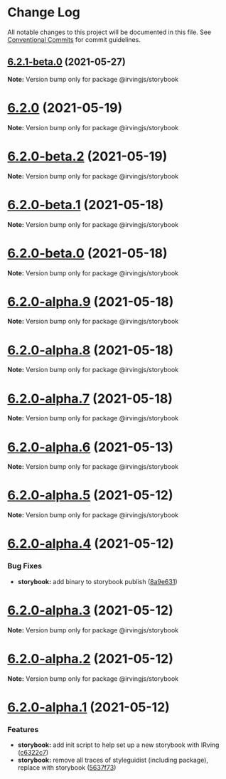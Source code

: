 # Change Log

All notable changes to this project will be documented in this file.
See [Conventional Commits](https://conventionalcommits.org) for commit guidelines.

## [6.2.1-beta.0](https://github.com/alleyinteractive/irving/packages/storybook/compare/v6.2.0...v6.2.1-beta.0) (2021-05-27)

**Note:** Version bump only for package @irvingjs/storybook





# [6.2.0](https://github.com/alleyinteractive/irving/packages/storybook/compare/v6.2.0-beta.2...v6.2.0) (2021-05-19)

**Note:** Version bump only for package @irvingjs/storybook





# [6.2.0-beta.2](https://github.com/alleyinteractive/irving/packages/storybook/compare/v6.2.0-beta.1...v6.2.0-beta.2) (2021-05-19)

**Note:** Version bump only for package @irvingjs/storybook





# [6.2.0-beta.1](https://github.com/alleyinteractive/irving/packages/storybook/compare/v6.2.0-beta.0...v6.2.0-beta.1) (2021-05-18)

**Note:** Version bump only for package @irvingjs/storybook





# [6.2.0-beta.0](https://github.com/alleyinteractive/irving/packages/storybook/compare/v6.2.0-alpha.9...v6.2.0-beta.0) (2021-05-18)

**Note:** Version bump only for package @irvingjs/storybook





# [6.2.0-alpha.9](https://github.com/alleyinteractive/irving/packages/storybook/compare/v6.2.0-alpha.8...v6.2.0-alpha.9) (2021-05-18)

**Note:** Version bump only for package @irvingjs/storybook





# [6.2.0-alpha.8](https://github.com/alleyinteractive/irving/packages/storybook/compare/v6.2.0-alpha.7...v6.2.0-alpha.8) (2021-05-18)

**Note:** Version bump only for package @irvingjs/storybook





# [6.2.0-alpha.7](https://github.com/alleyinteractive/irving/packages/storybook/compare/v6.2.0-alpha.6...v6.2.0-alpha.7) (2021-05-18)

**Note:** Version bump only for package @irvingjs/storybook





# [6.2.0-alpha.6](https://github.com/alleyinteractive/irving/packages/storybook/compare/v6.2.0-alpha.5...v6.2.0-alpha.6) (2021-05-13)

**Note:** Version bump only for package @irvingjs/storybook





# [6.2.0-alpha.5](https://github.com/alleyinteractive/irving/packages/storybook/compare/v6.2.0-alpha.4...v6.2.0-alpha.5) (2021-05-12)

**Note:** Version bump only for package @irvingjs/storybook





# [6.2.0-alpha.4](https://github.com/alleyinteractive/irving/packages/storybook/compare/v6.2.0-alpha.3...v6.2.0-alpha.4) (2021-05-12)


### Bug Fixes

* **storybook:** add binary to storybook publish ([8a9e631](https://github.com/alleyinteractive/irving/packages/storybook/commit/8a9e631e97c9ec0c6bee2476130d048e8740282a))





# [6.2.0-alpha.3](https://github.com/alleyinteractive/irving/packages/storybook/compare/v6.2.0-alpha.2...v6.2.0-alpha.3) (2021-05-12)

**Note:** Version bump only for package @irvingjs/storybook





# [6.2.0-alpha.2](https://github.com/alleyinteractive/irving/packages/storybook/compare/v6.2.0-alpha.1...v6.2.0-alpha.2) (2021-05-12)

**Note:** Version bump only for package @irvingjs/storybook





# [6.2.0-alpha.1](https://github.com/alleyinteractive/irving/packages/storybook/compare/v6.2.0-alpha.0...v6.2.0-alpha.1) (2021-05-12)


### Features

* **storybook:** add init script to help set up a new storybook with IRving ([c6322c7](https://github.com/alleyinteractive/irving/packages/storybook/commit/c6322c7d60bcde1334679f7f4986e69c19b5e0cb))
* **storybook:** remove all traces of styleguidist (including package), replace with storybook ([5637f73](https://github.com/alleyinteractive/irving/packages/storybook/commit/5637f73ddc07ce304d6f46f63e8f72f5730339c6))
